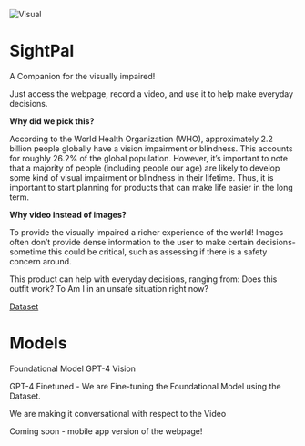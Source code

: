 

![Visual](https://github.com/Chaitra-B-V/Women-Hackthon-GithubSF/assets/112594201/d1280eab-f734-423d-9108-b8b9061da0b4)


# SightPal

 A Companion for the visually impaired!

Just access the webpage, record a video, and use it to help make everyday decisions. 


**Why did we pick this?**


According to the World Health Organization (WHO), approximately 2.2 billion people globally have a vision impairment or blindness. This accounts for roughly 26.2% of the global population. 
However, it’s important to note that a majority of people (including people our age) are likely to develop some kind of visual impairment or blindness in their lifetime. Thus, it is important to start planning for products that can make life easier in the long term. 



**Why video instead of images?**

To provide the visually impaired a richer experience of the world! Images often don’t provide dense information to the user to make certain decisions- sometime this could be critical, such as assessing if there is a safety concern around.


This product can help with everyday decisions, ranging from:
Does this outfit work? 
To
Am I in an unsafe situation right now?


[Dataset](https://datasetsearch.research.google.com/search?src=0&query=violence%20video&docid=L2cvMTF0ZGZyMXk4MQ%3D%3D)

# Models

Foundational Model GPT-4 Vision 

GPT-4 Finetuned - We are Fine-tuning the Foundational Model using the Dataset.

We are making it conversational with respect to the Video

Coming soon - mobile app version of the webpage!
